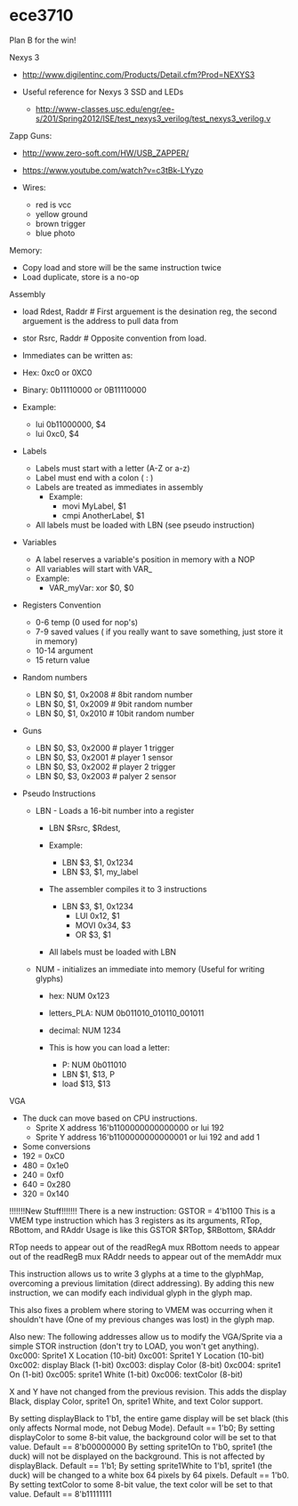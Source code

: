 ece3710
=======

Plan B for the win!

Nexys 3
  * http://www.digilentinc.com/Products/Detail.cfm?Prod=NEXYS3

  * Useful reference for Nexys 3 SSD and LEDs
    * http://www-classes.usc.edu/engr/ee-s/201/Spring2012/ISE/test_nexys3_verilog/test_nexys3_verilog.v


Zapp Guns:
  * http://www.zero-soft.com/HW/USB_ZAPPER/
  * https://www.youtube.com/watch?v=c3tBk-LYyzo

  * Wires:
     * red is vcc
     * yellow ground
     * brown trigger
     * blue photo

Memory:
  * Copy load and store will be the same instruction twice
  * Load duplicate, store is a no-op


Assembly
 * load Rdest, Raddr # First arguement is the desination reg, the second arguement is the address to pull data from
 * stor Rsrc, Raddr  # Opposite convention from load.
 * Immediates can be written as:
  * Hex: 0xc0 or 0XC0 
  * Binary: 0b11110000 or 0B11110000 

  * Example:
    * lui 0b11000000, $4
    * lui 0xc0, $4
 * Labels
   * Labels must start with a letter (A-Z or a-z) 
   * Label must end with a colon ( : ) 
   * Labels are treated as immediates in assembly
     * Example:
        * movi MyLabel, $1 
        * cmpi AnotherLabel, $1
   * All labels must be loaded with LBN (see pseudo instruction)
 * Variables
   * A label reserves a variable's position in memory with a NOP
   * All variables will start with VAR_
   * Example:
     * VAR_myVar: xor $0, $0

 * Registers Convention
   * 0-6 temp (0 used for nop's)
   * 7-9 saved values ( if you really want to save something, just store it in memory) 
   * 10-14 argument
   * 15 return value
 * Random numbers
   * LBN $0, $1, 0x2008  # 8bit random number   
   * LBN $0, $1, 0x2009  # 9bit random number   
   * LBN $0, $1, 0x2010  # 10bit random number 
 * Guns 
   * LBN $0, $3, 0x2000 # player 1 trigger
   * LBN $0, $3, 0x2001 # player 1 sensor
   * LBN $0, $3, 0x2002 # player 2 trigger
   * LBN $0, $3, 0x2003 # palyer 2 sensor

 * Pseudo Instructions
   * LBN - Loads a 16-bit number into a register
     * LBN $Rsrc, $Rdest, <immediate value>

     * Example:
        * LBN $3, $1, 0x1234
        * LBN $3, $1, my_label

     * The assembler compiles it to 3 instructions
       * LBN $3, $1, 0x1234
           * LUI 0x12, $1
           * MOVI 0x34, $3
           * OR $3, $1
     * All labels must be loaded with LBN
   
   * NUM - initializes an immediate into memory (Useful for writing glyphs)

      * hex:             NUM 0x123
      * letters_PLA: NUM 0b011010_010110_001011
      * decimal:       NUM 1234

      * This is how you can load a letter:
        * P: NUM 0b011010
        * LBN $1, $13,  P
        * load $13, $13 
 
VGA
 * The duck can move based on CPU instructions. 
   * Sprite X address 16'b1100000000000000 or lui 192
   * Sprite Y address 16'b1100000000000001 or lui 192 and add 1
 * Some conversions
  * 192 = 0xC0 
  * 480 = 0x1e0
  * 240 = 0xf0
  * 640 = 0x280
  * 320 = 0x140

!!!!!!!New Stuff!!!!!!!
There is a new instruction: GSTOR = 4'b1100
This is a VMEM type instruction which has 3 registers as its arguments, RTop, RBottom, and RAddr
Usage is like this
GSTOR $RTop, $RBottom, $RAddr

RTop needs to appear out of the readRegA mux
RBottom needs to appear out of the readRegB mux
RAddr needs to appear out of the memAddr mux

This instruction allows us to write 3 glyphs at a time to the glyphMap, overcoming a previous limitation (direct addressing).  By adding this new instruction, we can modify each individual glyph in the glyph map.

This also fixes a problem where storing to VMEM was occurring when it shouldn't have (One of my previous changes was lost) in the glyph map.

Also new:
The following addresses allow us to modify the VGA/Sprite via a simple STOR instruction (don't try to LOAD, you won't get anything).
0xc000: Sprite1 X Location (10-bit)
0xc001: Sprite1 Y Location (10-bit)
0xc002: display Black (1-bit)
0xc003: display Color (8-bit)
0xc004: sprite1 On (1-bit)
0xc005: sprite1 White (1-bit)
0xc006: textColor (8-bit)

X and Y have not changed from the previous revision.  This adds the display Black, display Color, sprite1 On, sprite1 White, and text Color support.

By setting displayBlack to 1'b1, the entire game display will be set black (this only affects Normal mode, not Debug Mode). Default == 1'b0;
By setting displayColor to some 8-bit value, the background color will be set to that value. Default == 8'b00000000
By setting sprite1On to 1'b0, sprite1 (the duck) will not be displayed on the background.  This is not affected by displayBlack.  Default == 1'b1;
By setting sprite1White to 1'b1, sprite1 (the duck) will be changed to a white box 64 pixels by 64 pixels.  Default == 1'b0.
By setting textColor to some 8-bit value, the text color will be set to that value.  Default == 8'b11111111
